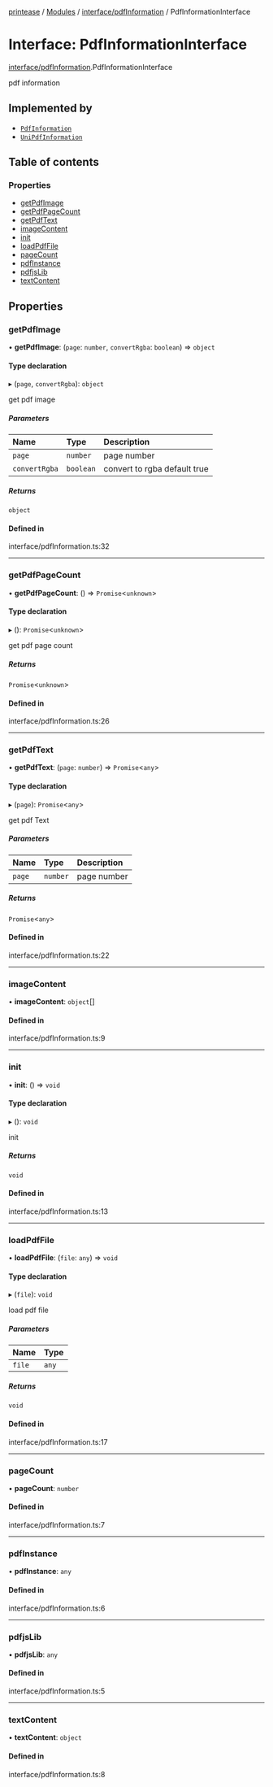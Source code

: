 [printease](../README.md) / [Modules](../modules.md) / [interface/pdfInformation](../modules/interface_pdfInformation.md) / PdfInformationInterface

# Interface: PdfInformationInterface

[interface/pdfInformation](../modules/interface_pdfInformation.md).PdfInformationInterface

pdf information

## Implemented by

- [`PdfInformation`](../classes/components_pdfInformation.PdfInformation.md)
- [`UniPdfInformation`](../classes/components_uniPdfInformation.UniPdfInformation.md)

## Table of contents

### Properties

- [getPdfImage](interface_pdfInformation.PdfInformationInterface.md#getpdfimage)
- [getPdfPageCount](interface_pdfInformation.PdfInformationInterface.md#getpdfpagecount)
- [getPdfText](interface_pdfInformation.PdfInformationInterface.md#getpdftext)
- [imageContent](interface_pdfInformation.PdfInformationInterface.md#imagecontent)
- [init](interface_pdfInformation.PdfInformationInterface.md#init)
- [loadPdfFile](interface_pdfInformation.PdfInformationInterface.md#loadpdffile)
- [pageCount](interface_pdfInformation.PdfInformationInterface.md#pagecount)
- [pdfInstance](interface_pdfInformation.PdfInformationInterface.md#pdfinstance)
- [pdfjsLib](interface_pdfInformation.PdfInformationInterface.md#pdfjslib)
- [textContent](interface_pdfInformation.PdfInformationInterface.md#textcontent)

## Properties

### getPdfImage

• **getPdfImage**: (`page`: `number`, `convertRgba`: `boolean`) => `object`

#### Type declaration

▸ (`page`, `convertRgba`): `object`

get pdf image

##### Parameters

| Name | Type | Description |
| :------ | :------ | :------ |
| `page` | `number` | page number |
| `convertRgba` | `boolean` | convert to rgba default true |

##### Returns

`object`

#### Defined in

interface/pdfInformation.ts:32

___

### getPdfPageCount

• **getPdfPageCount**: () => `Promise`<`unknown`\>

#### Type declaration

▸ (): `Promise`<`unknown`\>

get pdf page count

##### Returns

`Promise`<`unknown`\>

#### Defined in

interface/pdfInformation.ts:26

___

### getPdfText

• **getPdfText**: (`page`: `number`) => `Promise`<`any`\>

#### Type declaration

▸ (`page`): `Promise`<`any`\>

get pdf Text

##### Parameters

| Name | Type | Description |
| :------ | :------ | :------ |
| `page` | `number` | page number |

##### Returns

`Promise`<`any`\>

#### Defined in

interface/pdfInformation.ts:22

___

### imageContent

• **imageContent**: `object`[]

#### Defined in

interface/pdfInformation.ts:9

___

### init

• **init**: () => `void`

#### Type declaration

▸ (): `void`

init

##### Returns

`void`

#### Defined in

interface/pdfInformation.ts:13

___

### loadPdfFile

• **loadPdfFile**: (`file`: `any`) => `void`

#### Type declaration

▸ (`file`): `void`

load pdf file

##### Parameters

| Name | Type |
| :------ | :------ |
| `file` | `any` |

##### Returns

`void`

#### Defined in

interface/pdfInformation.ts:17

___

### pageCount

• **pageCount**: `number`

#### Defined in

interface/pdfInformation.ts:7

___

### pdfInstance

• **pdfInstance**: `any`

#### Defined in

interface/pdfInformation.ts:6

___

### pdfjsLib

• **pdfjsLib**: `any`

#### Defined in

interface/pdfInformation.ts:5

___

### textContent

• **textContent**: `object`

#### Defined in

interface/pdfInformation.ts:8
